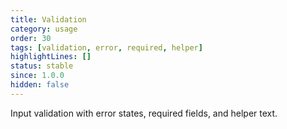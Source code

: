```yaml
---
title: Validation
category: usage
order: 30
tags: [validation, error, required, helper]
highlightLines: []
status: stable
since: 1.0.0
hidden: false
---
```


Input validation with error states, required fields, and helper text.
